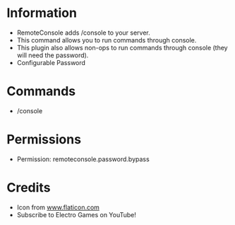 # Information 
 - RemoteConsole adds /console to your server. 
 - This command allows you to run commands through console.
 - This plugin also allows non-ops to run commands through console (they will need the password).
 - Configurable Password
# Commands
- /console
# Permissions
- Permission: remoteconsole.password.bypass
# Credits
- Icon from www.flaticon.com
- Subscribe to Electro Games on YouTube!
